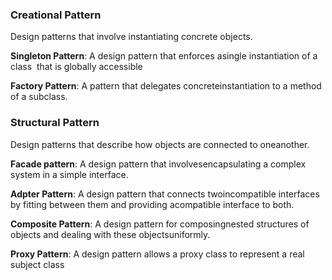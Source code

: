 ### Creational Pattern
Design​ ​patterns​ ​that​ ​involve​ ​instantiating​ ​concrete​ ​objects.

**Singleton Pattern**: A design​ ​pattern​ ​that​ ​enforces​ ​a ​single​ ​instantiation​ ​of​ ​a ​class​ ​ that​ ​is globally​ ​accessible

**Factory Pattern**: A pattern​ ​that​ ​delegates​ ​concrete​ ​instantiation​ ​to​ ​a ​method​ ​of​ ​a subclass.

### Structural Pattern
Design​ ​patterns​ ​that describe​ ​how​ ​objects​ ​are​ ​connected​ ​to​ ​one​ another.

**Facade pattern**: A design​ ​pattern​ ​that​ ​involves​ ​encapsulating​ ​a ​complex​ ​system​ ​in​ ​a ​simple interface.

**Adpter Pattern**: A design​ ​pattern​ ​that​ ​connects​ ​two​ ​incompatible​ ​interfaces​ by​ fitting​​ between them​ ​and​ providing​​ a​ compatible​ interface​ to​ both.

**Composite Pattern**: A design​ ​pattern​ ​for​ ​composing​ ​nested​ ​structures​ ​of​ ​objects​ and​ ​dealing with​ ​these​ ​objects​ ​uniformly.

**Proxy Pattern**: A design pattern allows a proxy class to represent a real subject class
